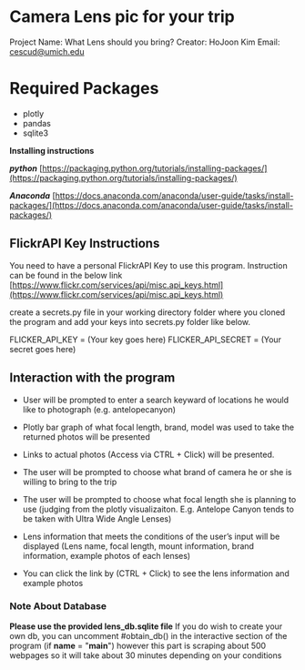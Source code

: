# Camera Lens pic for your trip
Project Name: What Lens should you bring?
Creator: HoJoon Kim
Email: cescud@umich.edu

# Required Packages
- plotly
- pandas
- sqlite3

**Installing instructions** 

***python*** 
[https://packaging.python.org/tutorials/installing-packages/](https://packaging.python.org/tutorials/installing-packages/)

***Anaconda***
[https://docs.anaconda.com/anaconda/user-guide/tasks/install-packages/](https://docs.anaconda.com/anaconda/user-guide/tasks/install-packages/)

## FlickrAPI Key Instructions

You need to have a personal FlickrAPI Key to use this program. Instruction can be found in the below link
[https://www.flickr.com/services/api/misc.api_keys.html](https://www.flickr.com/services/api/misc.api_keys.html)

create a secrets.py file in your working directory folder where you cloned the program
and add your keys into secrets.py folder like below.

FLICKER_API_KEY = (Your key goes here)
FLICKER_API_SECRET = (Your secret goes here)

## Interaction with the program

- User will be prompted to enter a search keyward of locations he would like to photograph (e.g. antelopecanyon)

- Plotly bar graph of what focal length, brand, model was used to take the returned photos will be presented

- Links to actual photos (Access via CTRL + Click) will be presented.

- The user will be prompted to choose what brand of camera he or she is willing to bring to the trip

- The user will be prompted to choose what focal length she is planning to use (judging from the plotly visualizaiton. E.g. Antelope Canyon tends to be taken with Ultra Wide Angle Lenses)

- Lens information that meets the conditions of the user’s input will be displayed (Lens name, focal length, mount information, brand information, example photos of each lenses)

- You can click the link by (CTRL + Click) to see the lens information and example photos

### Note About Database

**Please use the provided lens_db.sqlite file**
If you do wish to create your own db, you can uncomment #obtain_db() in the interactive section of the
program (if __name__ = "__main__") however this part is scraping about 500 webpages so it will take about
30 minutes depending on your conditions

